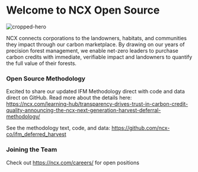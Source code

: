 # Welcome to NCX Open Source 

![cropped-hero](https://user-images.githubusercontent.com/1395356/199782375-62446007-cb67-4705-a813-e370acb7bc82.png)

NCX connects corporations to the landowners, habitats, and communities they impact through our carbon marketplace. By drawing on our years of precision forest management, we enable net-zero leaders to purchase carbon credits with immediate, verifiable impact and landowners to quantify the full value of their forests.

### Open Source Methodology

Excited to share our updated IFM Methodology direct with code and data direct on GitHub. Read more about the details here: https://ncx.com/learning-hub/transparency-drives-trust-in-carbon-credit-quality-announcing-the-ncx-next-generation-harvest-deferral-methodology/

See the methodology text, code, and data:
https://github.com/ncx-co/ifm_deferred_harvest


### Joining the Team

Check out https://ncx.com/careers/ for open positions
